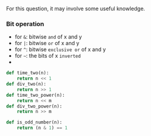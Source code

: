 For this question, it may involve some useful knowledge.

### Bit operation
* for `&`: bitwise `and` of x and y
* for `|`: bitwise `or` of x and y 
* for `^`: bitwise `exclusive or` of x and y
* for `~`: the bits of x `inverted`
* 

```python
def time_two(n):
	return n << 1
def div_two(n):
	return n >> 1
def time_two_power(n):
	return n << m
def div_two_power(n):
	return n >> m
```

```python
def is_odd_number(n):
	return (n & 1) == 1
```